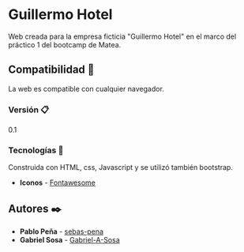 # Guillermo Hotel

Web creada para la empresa ficticia "Guillermo Hotel" en el marco del práctico 1 del bootcamp de Matea. 

## Compatibilidad 🚀

La web es compatible con cualquier navegador. 

### Versión 📋

0.1

### Tecnologías 🔧

Construida con HTML, css, Javascript y se utilizó también bootstrap.

* **Iconos** -  [Fontawesome](https://fontawesome.com/)

## Autores ✒️

* **Pablo Peña**  - [sebas-pena](https://github.com/sebas-pena)
* **Gabriel Sosa**  - [Gabriel-A-Sosa](https://github.com/Gabriel-A-Sosa)
